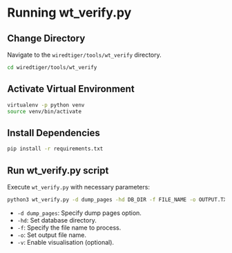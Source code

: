 # Running wt_verify.py

## Change Directory
Navigate to the `wiredtiger/tools/wt_verify` directory.
```bash
cd wiredtiger/tools/wt_verify
```

## Activate Virtual Environment
```bash
virtualenv -p python venv
source venv/bin/activate
```

## Install Dependencies
```bash
pip install -r requirements.txt
```

## Run wt_verify.py script
Execute `wt_verify.py` with necessary parameters:

```bash
python3 wt_verify.py -d dump_pages -hd DB_DIR -f FILE_NAME -o OUTPUT.TXT -v
```

- `-d dump_pages`: Specify dump pages option.
- `-hd`: Set database directory.
- `-f`: Specify the file name to process.
- `-o`: Set output file name.
- `-v`: Enable visualisation (optional).

